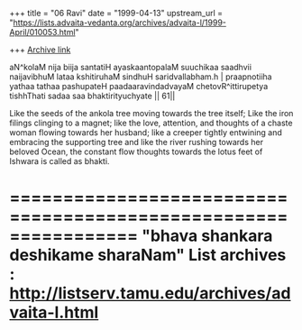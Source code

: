 +++
title = "06 Ravi"
date = "1999-04-13"
upstream_url = "https://lists.advaita-vedanta.org/archives/advaita-l/1999-April/010053.html"

+++
[Archive link](https://lists.advaita-vedanta.org/archives/advaita-l/1999-April/010053.html)

aN^kolaM nija biija santatiH ayaskaantopalaM suuchikaa
saadhvii naijavibhuM lataa kshitiruhaM sindhuH saridvallabham.h |
praapnotiiha yathaa tathaa pashupateH paadaaravindadvayaM
chetovR^ittirupetya tishhThati sadaa saa bhaktirityuchyate || 61||

Like the seeds of the ankola tree moving towards the tree
itself; Like the iron filings clinging to a magnet; like the
love, attention, and thoughts of a chaste woman flowing
towards her husband; like a creeper tightly entwining and
embracing the supporting tree and like the river rushing
towards her beloved Ocean, the constant flow thoughts
towards the lotus feet of Ishwara is called as bhakti.

================================================================
"bhava shankara deshikame sharaNam"
List archives : http://listserv.tamu.edu/archives/advaita-l.html
================================================================

